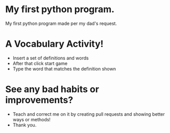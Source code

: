 # My first python program.
My first python program made per my dad's request.

# A Vocabulary Activity!
* Insert a set of definitions and words
* After that click start game
* Type the word that matches the definition shown




# See any bad habits or improvements?
* Teach and correct me on it by creating pull requests and showing better ways or methods!
* Thank you.
